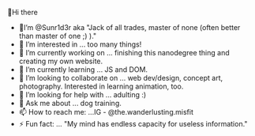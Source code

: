 👋Hi there 

- 👋I’m @Sunr1d3r aka "Jack of all trades, master of none (often better than master of one ;) )."
- 👀 I’m interested in ... too many things!
- 🔭 I’m currently working on ... finishing this nanodegree thing and creating my own website. 
- 🌱 I’m currently learning ... JS and DOM. 
- 👯 I’m looking to collaborate on ... web dev/design, concept art, photography. Interested in learning animation, too.
- 🤔 I’m looking for help with ... adulting :)
- 💬 Ask me about ... dog training. 
- 📫 How to reach me: ...IG - @the.wanderlusting.misfit
- ⚡ Fun fact: ... "My mind has endless capacity for useless information."
